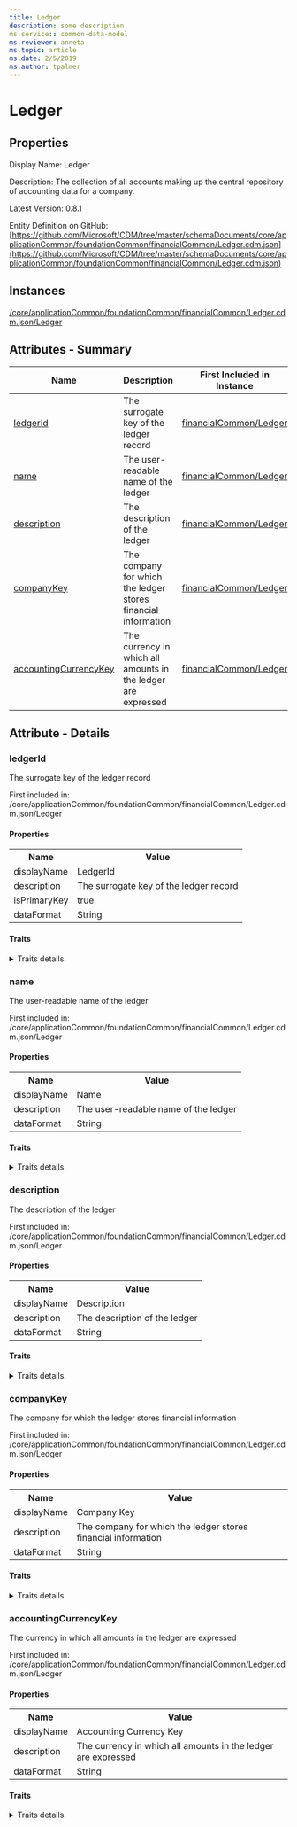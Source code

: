 ```yaml
---
title: Ledger
description: some description
ms.service:: common-data-model
ms.reviewer: anneta
ms.topic: article
ms.date: 2/5/2019
ms.author: tpalmer
---
```


# Ledger

## Properties

Display Name: Ledger

Description: The collection of all accounts making up the central repository of accounting data for a company.

Latest Version: 0.8.1

Entity Definition on GitHub: [https://github.com/Microsoft/CDM/tree/master/schemaDocuments/core/applicationCommon/foundationCommon/financialCommon/Ledger.cdm.json](https://github.com/Microsoft/CDM/tree/master/schemaDocuments/core/applicationCommon/foundationCommon/financialCommon/Ledger.cdm.json)

## Instances

[/core/applicationCommon/foundationCommon/financialCommon/Ledger.cdm.json/Ledger](Ledger.md)

## Attributes - Summary

|Name|Description|First Included in Instance|
|---|---|---|
|[ledgerId](#ledgerId)|The surrogate key of the ledger record|[financialCommon/Ledger](Ledger.md)|
|[name](#name)|The user-readable name of the ledger|[financialCommon/Ledger](Ledger.md)|
|[description](#description)|The description of the ledger|[financialCommon/Ledger](Ledger.md)|
|[companyKey](#companyKey)|The company for which the ledger stores financial information|[financialCommon/Ledger](Ledger.md)|
|[accountingCurrencyKey](#accountingCurrencyKey)|The currency in which all amounts in the ledger are expressed|[financialCommon/Ledger](Ledger.md)|

## Attribute - Details

### <a name="ledgerId">ledgerId</a>

The surrogate key of the ledger record

First included in: /core/applicationCommon/foundationCommon/financialCommon/Ledger.cdm.json/Ledger

#### Properties

<table><tr><th>Name</th><th>Value</th></tr>
<tr><td>displayName</td><td>LedgerId</td></tr>
<tr><td>description</td><td>The surrogate key of the ledger record</td></tr>
<tr><td>isPrimaryKey</td><td>true</td></tr>
<tr><td>dataFormat</td><td>String</td></tr>
</table>

#### Traits

<details>
<summary>Traits details.</summary>

##### is.dataFormat.character

##### is.dataFormat.big

##### is.dataFormat.array

##### is.identifiedBy

names a specifc identity attribute to use with an entity

<table><tr><th>Parameter</th><th>Value</th><th>Data type</th><th>Explanation</th></tr>
<tr><td>attribute</td><td>"Ledger_/hasAttributes/ledgerId"</td><td>attribute</td><td></td></tr>
</table>

Definition:

```
"Ledger_/hasAttributes/ledgerId"
```

##### is.localized.displayedAs

Holds the list of language specific display text for an object.

<table><tr><th>Parameter</th><th>Value</th><th>Data type</th><th>Explanation</th></tr>
<tr><td>localizedDisplayText</td><td><table><tr><th>languageTag</th><th>displayText</th></tr>
<tr><td>en</td><td>LedgerId</td></tr>
</table>

</td><td>entity</td><td>a reference to the constant entity holding the list of localized text</td></tr>
</table>

##### is.localized.describedAs

Holds the list of language specific descriptive text for an object.

<table><tr><th>Parameter</th><th>Value</th><th>Data type</th><th>Explanation</th></tr>
<tr><td>localizedDisplayText</td><td><table><tr><th>languageTag</th><th>displayText</th></tr>
<tr><td>en</td><td>The surrogate key of the ledger record</td></tr>
</table>

</td><td>entity</td><td>a reference to the constant entity holding the list of localized text</td></tr>
</table>

</details>

### <a name="name">name</a>

The user-readable name of the ledger

First included in: /core/applicationCommon/foundationCommon/financialCommon/Ledger.cdm.json/Ledger

#### Properties

<table><tr><th>Name</th><th>Value</th></tr>
<tr><td>displayName</td><td>Name</td></tr>
<tr><td>description</td><td>The user-readable name of the ledger</td></tr>
<tr><td>dataFormat</td><td>String</td></tr>
</table>

#### Traits

<details>
<summary>Traits details.</summary>

##### is.dataFormat.character

##### is.dataFormat.big

##### is.dataFormat.array

##### means.identity.name

##### is.localized.displayedAs

Holds the list of language specific display text for an object.

<table><tr><th>Parameter</th><th>Value</th><th>Data type</th><th>Explanation</th></tr>
<tr><td>localizedDisplayText</td><td><table><tr><th>languageTag</th><th>displayText</th></tr>
<tr><td>en</td><td>Name</td></tr>
</table>

</td><td>entity</td><td>a reference to the constant entity holding the list of localized text</td></tr>
</table>

##### is.localized.describedAs

Holds the list of language specific descriptive text for an object.

<table><tr><th>Parameter</th><th>Value</th><th>Data type</th><th>Explanation</th></tr>
<tr><td>localizedDisplayText</td><td><table><tr><th>languageTag</th><th>displayText</th></tr>
<tr><td>en</td><td>The user-readable name of the ledger</td></tr>
</table>

</td><td>entity</td><td>a reference to the constant entity holding the list of localized text</td></tr>
</table>

</details>

### <a name="description">description</a>

The description of the ledger

First included in: /core/applicationCommon/foundationCommon/financialCommon/Ledger.cdm.json/Ledger

#### Properties

<table><tr><th>Name</th><th>Value</th></tr>
<tr><td>displayName</td><td>Description</td></tr>
<tr><td>description</td><td>The description of the ledger</td></tr>
<tr><td>dataFormat</td><td>String</td></tr>
</table>

#### Traits

<details>
<summary>Traits details.</summary>

##### is.dataFormat.character

##### is.dataFormat.big

##### is.dataFormat.array

##### means.reference.description

##### is.localized.displayedAs

Holds the list of language specific display text for an object.

<table><tr><th>Parameter</th><th>Value</th><th>Data type</th><th>Explanation</th></tr>
<tr><td>localizedDisplayText</td><td><table><tr><th>languageTag</th><th>displayText</th></tr>
<tr><td>en</td><td>Description</td></tr>
</table>

</td><td>entity</td><td>a reference to the constant entity holding the list of localized text</td></tr>
</table>

##### is.localized.describedAs

Holds the list of language specific descriptive text for an object.

<table><tr><th>Parameter</th><th>Value</th><th>Data type</th><th>Explanation</th></tr>
<tr><td>localizedDisplayText</td><td><table><tr><th>languageTag</th><th>displayText</th></tr>
<tr><td>en</td><td>The description of the ledger</td></tr>
</table>

</td><td>entity</td><td>a reference to the constant entity holding the list of localized text</td></tr>
</table>

</details>

### <a name="companyKey">companyKey</a>

The company for which the ledger stores financial information

First included in: /core/applicationCommon/foundationCommon/financialCommon/Ledger.cdm.json/Ledger

#### Properties

<table><tr><th>Name</th><th>Value</th></tr>
<tr><td>displayName</td><td>Company Key</td></tr>
<tr><td>description</td><td>The company for which the ledger stores financial information</td></tr>
<tr><td>dataFormat</td><td>String</td></tr>
</table>

#### Traits

<details>
<summary>Traits details.</summary>

##### is.dataFormat.character

##### is.dataFormat.big

##### is.dataFormat.array

##### is.localized.displayedAs

Holds the list of language specific display text for an object.

<table><tr><th>Parameter</th><th>Value</th><th>Data type</th><th>Explanation</th></tr>
<tr><td>localizedDisplayText</td><td><table><tr><th>languageTag</th><th>displayText</th></tr>
<tr><td>en</td><td>Company Key</td></tr>
</table>

</td><td>entity</td><td>a reference to the constant entity holding the list of localized text</td></tr>
</table>

##### is.localized.describedAs

Holds the list of language specific descriptive text for an object.

<table><tr><th>Parameter</th><th>Value</th><th>Data type</th><th>Explanation</th></tr>
<tr><td>localizedDisplayText</td><td><table><tr><th>languageTag</th><th>displayText</th></tr>
<tr><td>en</td><td>The company for which the ledger stores financial information</td></tr>
</table>

</td><td>entity</td><td>a reference to the constant entity holding the list of localized text</td></tr>
</table>

##### is.linkedEntity.identifier

Marks the attribute(s) that hold foreign key references to a linked (used as an attribute) entity. This attribute is added to the resolved entity to enumerate the referenced entities.

</details>

### <a name="accountingCurrencyKey">accountingCurrencyKey</a>

The currency in which all amounts in the ledger are expressed

First included in: /core/applicationCommon/foundationCommon/financialCommon/Ledger.cdm.json/Ledger

#### Properties

<table><tr><th>Name</th><th>Value</th></tr>
<tr><td>displayName</td><td>Accounting Currency Key</td></tr>
<tr><td>description</td><td>The currency in which all amounts in the ledger are expressed</td></tr>
<tr><td>dataFormat</td><td>String</td></tr>
</table>

#### Traits

<details>
<summary>Traits details.</summary>

##### is.dataFormat.character

##### is.dataFormat.big

##### is.dataFormat.array

##### is.localized.displayedAs

Holds the list of language specific display text for an object.

<table><tr><th>Parameter</th><th>Value</th><th>Data type</th><th>Explanation</th></tr>
<tr><td>localizedDisplayText</td><td><table><tr><th>languageTag</th><th>displayText</th></tr>
<tr><td>en</td><td>Accounting Currency Key</td></tr>
</table>

</td><td>entity</td><td>a reference to the constant entity holding the list of localized text</td></tr>
</table>

##### is.localized.describedAs

Holds the list of language specific descriptive text for an object.

<table><tr><th>Parameter</th><th>Value</th><th>Data type</th><th>Explanation</th></tr>
<tr><td>localizedDisplayText</td><td><table><tr><th>languageTag</th><th>displayText</th></tr>
<tr><td>en</td><td>The currency in which all amounts in the ledger are expressed</td></tr>
</table>

</td><td>entity</td><td>a reference to the constant entity holding the list of localized text</td></tr>
</table>

##### is.linkedEntity.identifier

Marks the attribute(s) that hold foreign key references to a linked (used as an attribute) entity. This attribute is added to the resolved entity to enumerate the referenced entities.

</details>

